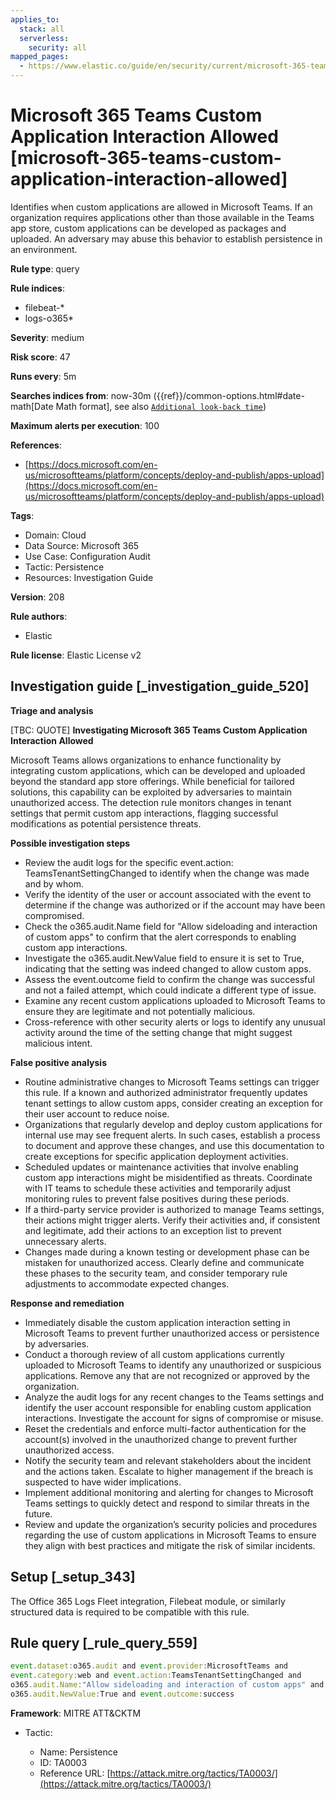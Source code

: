 ```yaml
---
applies_to:
  stack: all
  serverless:
    security: all
mapped_pages:
  - https://www.elastic.co/guide/en/security/current/microsoft-365-teams-custom-application-interaction-allowed.html
---
```


# Microsoft 365 Teams Custom Application Interaction Allowed [microsoft-365-teams-custom-application-interaction-allowed]

Identifies when custom applications are allowed in Microsoft Teams. If an organization requires applications other than those available in the Teams app store, custom applications can be developed as packages and uploaded. An adversary may abuse this behavior to establish persistence in an environment.

**Rule type**: query

**Rule indices**:

* filebeat-*
* logs-o365*

**Severity**: medium

**Risk score**: 47

**Runs every**: 5m

**Searches indices from**: now-30m ({{ref}}/common-options.html#date-math[Date Math format], see also [`Additional look-back time`](docs-content://solutions/security/detect-and-alert/create-detection-rule.md#rule-schedule))

**Maximum alerts per execution**: 100

**References**:

* [https://docs.microsoft.com/en-us/microsoftteams/platform/concepts/deploy-and-publish/apps-upload](https://docs.microsoft.com/en-us/microsoftteams/platform/concepts/deploy-and-publish/apps-upload)

**Tags**:

* Domain: Cloud
* Data Source: Microsoft 365
* Use Case: Configuration Audit
* Tactic: Persistence
* Resources: Investigation Guide

**Version**: 208

**Rule authors**:

* Elastic

**Rule license**: Elastic License v2

## Investigation guide [_investigation_guide_520]

**Triage and analysis**

[TBC: QUOTE]
**Investigating Microsoft 365 Teams Custom Application Interaction Allowed**

Microsoft Teams allows organizations to enhance functionality by integrating custom applications, which can be developed and uploaded beyond the standard app store offerings. While beneficial for tailored solutions, this capability can be exploited by adversaries to maintain unauthorized access. The detection rule monitors changes in tenant settings that permit custom app interactions, flagging successful modifications as potential persistence threats.

**Possible investigation steps**

* Review the audit logs for the specific event.action: TeamsTenantSettingChanged to identify when the change was made and by whom.
* Verify the identity of the user or account associated with the event to determine if the change was authorized or if the account may have been compromised.
* Check the o365.audit.Name field for "Allow sideloading and interaction of custom apps" to confirm that the alert corresponds to enabling custom app interactions.
* Investigate the o365.audit.NewValue field to ensure it is set to True, indicating that the setting was indeed changed to allow custom apps.
* Assess the event.outcome field to confirm the change was successful and not a failed attempt, which could indicate a different type of issue.
* Examine any recent custom applications uploaded to Microsoft Teams to ensure they are legitimate and not potentially malicious.
* Cross-reference with other security alerts or logs to identify any unusual activity around the time of the setting change that might suggest malicious intent.

**False positive analysis**

* Routine administrative changes to Microsoft Teams settings can trigger this rule. If a known and authorized administrator frequently updates tenant settings to allow custom apps, consider creating an exception for their user account to reduce noise.
* Organizations that regularly develop and deploy custom applications for internal use may see frequent alerts. In such cases, establish a process to document and approve these changes, and use this documentation to create exceptions for specific application deployment activities.
* Scheduled updates or maintenance activities that involve enabling custom app interactions might be misidentified as threats. Coordinate with IT teams to schedule these activities and temporarily adjust monitoring rules to prevent false positives during these periods.
* If a third-party service provider is authorized to manage Teams settings, their actions might trigger alerts. Verify their activities and, if consistent and legitimate, add their actions to an exception list to prevent unnecessary alerts.
* Changes made during a known testing or development phase can be mistaken for unauthorized access. Clearly define and communicate these phases to the security team, and consider temporary rule adjustments to accommodate expected changes.

**Response and remediation**

* Immediately disable the custom application interaction setting in Microsoft Teams to prevent further unauthorized access or persistence by adversaries.
* Conduct a thorough review of all custom applications currently uploaded to Microsoft Teams to identify any unauthorized or suspicious applications. Remove any that are not recognized or approved by the organization.
* Analyze the audit logs for any recent changes to the Teams settings and identify the user account responsible for enabling custom application interactions. Investigate the account for signs of compromise or misuse.
* Reset the credentials and enforce multi-factor authentication for the account(s) involved in the unauthorized change to prevent further unauthorized access.
* Notify the security team and relevant stakeholders about the incident and the actions taken. Escalate to higher management if the breach is suspected to have wider implications.
* Implement additional monitoring and alerting for changes to Microsoft Teams settings to quickly detect and respond to similar threats in the future.
* Review and update the organization’s security policies and procedures regarding the use of custom applications in Microsoft Teams to ensure they align with best practices and mitigate the risk of similar incidents.


## Setup [_setup_343]

The Office 365 Logs Fleet integration, Filebeat module, or similarly structured data is required to be compatible with this rule.


## Rule query [_rule_query_559]

```js
event.dataset:o365.audit and event.provider:MicrosoftTeams and
event.category:web and event.action:TeamsTenantSettingChanged and
o365.audit.Name:"Allow sideloading and interaction of custom apps" and
o365.audit.NewValue:True and event.outcome:success
```

**Framework**: MITRE ATT&CKTM

* Tactic:

    * Name: Persistence
    * ID: TA0003
    * Reference URL: [https://attack.mitre.org/tactics/TA0003/](https://attack.mitre.org/tactics/TA0003/)



